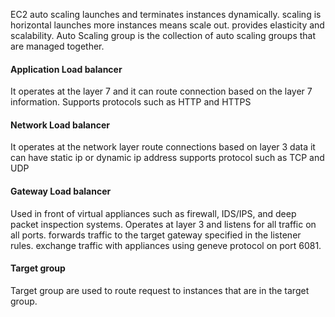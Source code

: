 EC2 auto scaling launches and terminates instances dynamically.
scaling is horizontal launches more instances means scale out.
provides elasticity and scalability.
Auto Scaling group is the collection of auto scaling groups that are managed together.

#### Application Load balancer
It operates at the layer 7 and it can route connection based on the layer 7 information.
Supports protocols such as HTTP and HTTPS

#### Network Load balancer
It operates at the network layer route connections based on layer 3 data it can have static ip or dynamic ip address supports protocol such as TCP and UDP

#### Gateway Load balancer
Used in front of virtual appliances such as firewall, IDS/IPS, and deep packet inspection systems.
Operates at layer 3 and listens for all traffic on all ports.
forwards traffic to the target gateway specified in the listener rules.
exchange traffic with appliances using geneve protocol on port 6081.

#### Target group
Target group are used to route request to instances that are in the target group.